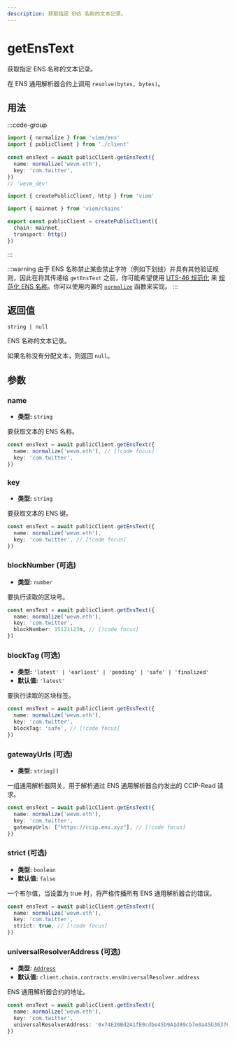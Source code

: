 ```yaml
---
description: 获取指定 ENS 名称的文本记录。
---
```


# getEnsText

获取指定 ENS 名称的文本记录。

在 ENS 通用解析器合约上调用 `resolve(bytes, bytes)`。

## 用法

:::code-group

```ts [example.ts]
import { normalize } from 'viem/ens'
import { publicClient } from './client'
 
const ensText = await publicClient.getEnsText({
  name: normalize('wevm.eth'),
  key: 'com.twitter',
})
// 'wevm_dev'
```

```ts [client.ts]
import { createPublicClient, http } from 'viem'

import { mainnet } from 'viem/chains'

export const publicClient = createPublicClient({
  chain: mainnet,
  transport: http()
})
```

:::

:::warning
由于 ENS 名称禁止某些禁止字符（例如下划线）并具有其他验证规则，因此在将其传递给 `getEnsText` 之前，你可能希望使用 [UTS-46 规范化](https://unicode.org/reports/tr46) 来 [规范化 ENS 名称](https://docs.ens.domains/contract-api-reference/name-processing#normalising-names)。你可以使用内置的 [`normalize`](/docs/ens/utilities/normalize) 函数来实现。
:::

## 返回值

`string | null`

ENS 名称的文本记录。

如果名称没有分配文本，则返回 `null`。

## 参数

### name

- **类型:** `string`

要获取文本的 ENS 名称。

```ts
const ensText = await publicClient.getEnsText({
  name: normalize('wevm.eth'), // [!code focus]
  key: 'com.twitter',
})
```

### key

- **类型:** `string`

要获取文本的 ENS 键。

```ts
const ensText = await publicClient.getEnsText({
  name: normalize('wevm.eth'),
  key: 'com.twitter', // [!code focus]
})
```

### blockNumber (可选)

- **类型:** `number`

要执行读取的区块号。

```ts
const ensText = await publicClient.getEnsText({
  name: normalize('wevm.eth'),
  key: 'com.twitter',
  blockNumber: 15121123n, // [!code focus]
})
```

### blockTag (可选)

- **类型:** `'latest' | 'earliest' | 'pending' | 'safe' | 'finalized'`
- **默认值:** `'latest'`

要执行读取的区块标签。

```ts
const ensText = await publicClient.getEnsText({
  name: normalize('wevm.eth'),
  key: 'com.twitter',
  blockTag: 'safe', // [!code focus]
})
```

### gatewayUrls (可选)

- **类型:** `string[]`

一组通用解析器网关，用于解析通过 ENS 通用解析器合约发出的 CCIP-Read 请求。

```ts
const ensText = await publicClient.getEnsText({
  name: normalize('wevm.eth'),
  key: 'com.twitter',
  gatewayUrls: ["https://ccip.ens.xyz"], // [!code focus]
})
```

### strict (可选)

- **类型:** `boolean`
- **默认值:** `false`

一个布尔值，当设置为 true 时，将严格传播所有 ENS 通用解析器合约错误。

```ts
const ensText = await publicClient.getEnsText({
  name: normalize('wevm.eth'),
  key: 'com.twitter',
  strict: true, // [!code focus]
})
```


### universalResolverAddress (可选)

- **类型:** [`Address`](/docs/glossary/types#address)
- **默认值:** `client.chain.contracts.ensUniversalResolver.address`

ENS 通用解析器合约的地址。

```ts
const ensText = await publicClient.getEnsText({
  name: normalize('wevm.eth'),
  key: 'com.twitter',
  universalResolverAddress: '0x74E20Bd2A1fE0cdbe45b9A1d89cb7e0a45b36376', // [!code focus]
})
```
